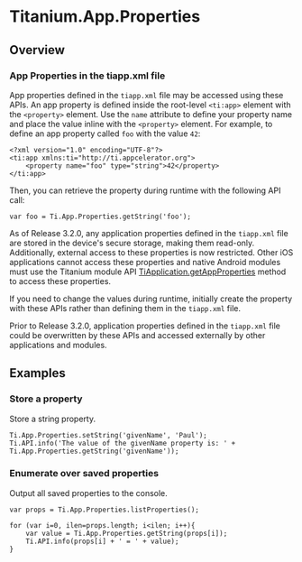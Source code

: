 # Titanium.App.Properties

<TypeHeader/>

## Overview

### App Properties in the tiapp.xml file

App properties defined in the `tiapp.xml` file may be accessed using these APIs.  An app
property is defined inside the root-level `<ti:app>` element with the `<property>` element.
Use the `name` attribute to define your property name and place the value inline with the
`<property>` element. For example, to define an app property called `foo` with the value `42`:

    <?xml version="1.0" encoding="UTF-8"?>
    <ti:app xmlns:ti="http://ti.appcelerator.org">
        <property name="foo" type="string">42</property>
    </ti:app>

Then, you can retrieve the property during runtime with the following API call:

    var foo = Ti.App.Properties.getString('foo');

As of Release 3.2.0, any application properties defined in the `tiapp.xml` file are stored in the
device's secure storage, making them read-only.  Additionally, external access to these
properties is now restricted.  Other iOS applications cannot access these properties and
native Android modules must use the Titanium module API
[TiApplication.getAppProperties](https://docs.appcelerator.com/module-apidoc/latest/android/org/appcelerator/platform/TiApplication.html#getAppProperties())
method to access these properties.

If you need to change the values during runtime, initially create the property with these APIs
rather than defining them in the `tiapp.xml` file.

Prior to Release 3.2.0, application properties defined in the `tiapp.xml` file could be
overwritten by these APIs and accessed externally by other applications and modules.

## Examples

### Store a property

Store a string property.

    Ti.App.Properties.setString('givenName', 'Paul');
    Ti.API.info('The value of the givenName property is: ' + Ti.App.Properties.getString('givenName'));

### Enumerate over saved properties

Output all saved properties to the console.

    var props = Ti.App.Properties.listProperties();

    for (var i=0, ilen=props.length; i<ilen; i++){
        var value = Ti.App.Properties.getString(props[i]);
        Ti.API.info(props[i] + ' = ' + value);
    }

<ApiDocs/>
